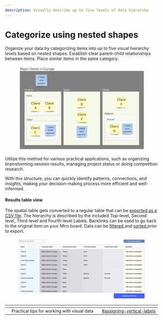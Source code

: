 ```yaml
---
description: Visually describe up to five levels of data hierarchy
---
```


# Categorize using nested shapes

Organize your data by categorizing items into up to five visual hierarchy levels based on nested shapes. Establish clear parent-child relationships between items. Place similar items in the same category.

<figure><img src="../.gitbook/assets/VisualData_hierarchies_01.png" alt=""><figcaption></figcaption></figure>

Utilize this method for various practical applications, such as organizing brainstorming session results, managing project status or doing competition research.&#x20;

With this structure, you can quickly identify patterns, connections, and insights, making your decision-making process more efficient and well-informed.

#### Results table view

The spatial table gets converted to a regular table that can be [exported as a CSV file](../export/csv-export.md). The hierarchy is described by the included Top-level, Second level, Third-level and Fourth-level Labels. Backlinks can be used to go back to the original item on your Miro board. Data can be [filtered ](../results-tables/filter.md)and [sorted ](../results-tables/sort.md)prior to export.&#x20;

<figure><img src="../.gitbook/assets/VisualData_hierarchies_results_01.png" alt=""><figcaption></figcaption></figure>

<table data-view="cards"><thead><tr><th></th><th></th><th></th><th data-hidden data-card-target data-type="content-ref"></th></tr></thead><tbody><tr><td></td><td>Practical tips for working with visual data</td><td></td><td><a href="../visual-data-input/practical-tips.md#assigning-vertical-labels">#assigning-vertical-labels</a></td></tr></tbody></table>

